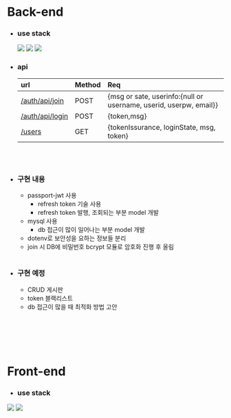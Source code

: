 # Back-end


* ### use stack

    <img src="https://img.shields.io/badge/express-000000?style=for-the-badge&logo=express&logoColor=white">
    <img src="https://img.shields.io/badge/mysql-4479A1?style=for-the-badge&logo=mysql&logoColor=white"> 
    <img src="https://img.shields.io/badge/node.js-339933?style=for-the-badge&logo=Node.js&logoColor=white">

* ### api
    |url|Method|Req|
    |:---|:---|:---|
    |[/auth/api/join](./back-end/api/auth/join.js)|POST|{msg or sate, userinfo:{null or username, userid, userpw, email}}|
    |[/auth/api/login](./back-end/api/auth/login.js)|POST|{token,msg}
    |[/users](./back-end/api/users/users.js)|GET|{tokenIssurance, loginState, msg, token}

<br><br>

* ### 구현 내용
  * passport-jwt 사용
    * refresh token 기술 사용
    * refresh token 발행, 조회되는 부분 model 개발
  * mysql 사용
    * db 접근이 많이 일어나는 부분 model 개발
  * dotenv로 보안성을 요하는 정보들 분리
  * join 시 DB에 비밀번호 bcrypt 모듈로 암호화 진행 후 올림
#

* ### 구현 예정
  * CRUD 게시판
  * token 블랙리스트
  * db 접근이 많을 때 최적화 방법 고안
<br><br><br><br>
<br><br>

# Front-end
* ### use stack
<img src="https://img.shields.io/badge/react-61DAFB?style=for-the-badge&logo=react&logoColor=black"> 
<img src="https://img.shields.io/badge/javascript-F7DF1E?style=for-the-badge&logo=javascript&logoColor=black"> 

